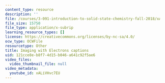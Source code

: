 ```yaml
---
content_type: resource
description: ''
file: /courses/3-091-introduction-to-solid-state-chemistry-fall-2018/xALiVHvc7EU_captions.webvtt
file_size: 15750
file_type: application/x-subrip
learning_resource_types: []
license: https://creativecommons.org/licenses/by-nc-sa/4.0/
ocw_type: OCWFile
resourcetype: Other
title: Imaging with Electrons captions
uid: 121cce8e-b8f7-4d15-b046-a641c92f5ae6
video_files:
  video_thumbnail_file: null
video_metadata:
  youtube_id: xALiVHvc7EU
---
```

